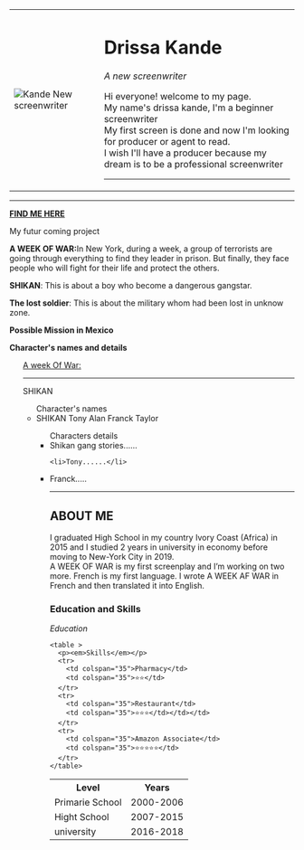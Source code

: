

<head>
  <meta charset="utf-8">
  <title>kandesfirstweb
  </title>
</head>

<body>
  <table cellspacing=30>
    <tr>
      <td>  <img src="https://static.vecteezy.com/system/resources/thumbnails/003/219/133/small/businessman-pushing-boulder-up-to-hill-and-hard-work-challenge-vector.jpg" alt="Kande New screenwriter">
</td>
      <td><h1>Drissa Kande</h1>
      <p><i>A new screenwriter</i></p>
      <p>Hi everyone! welcome to my page.<br /> My name's drissa kande, I'm a beginner screenwriter<br /> My first screen is done and now I'm looking for producer or agent to read.<br /> I wish I'll have a producer because my dream is to be a professional screenwriter</p>
      <hr sinze= '3' noshade></td>
    </tr>
  </table>
<hr>
  <p><strong><a href="file:///Users/drissakande/Desktop/kandeweb.com/first%20web/Mycontacts.html">FIND ME HERE</a></strong></p>
  <p>My futur coming project</p>
  <p><strong>A WEEK OF WAR:</strong>In New York, during a week, a group of terrorists are going through everything to find they leader in prison. But finally, they face people who will fight for their life and protect the others.</p>
  <p><strong>SHIKAN</strong>: This is about a boy who become a dangerous gangstar.</p>
  <p><strong>The lost soldier</strong>: This is about the military whom had been lost in unknow zone.</p>
  <p><strong>Possible Mission in Mexico</strong></p>
  <p><strong>Character's names and details</strong></p>
  <ul>
      <a href="secondpage.html">A week Of War:</a>
      <hr>
</ul>
  <ul>
    SHIKAN
    <ul>
      Character's names
      <li>SHIKAN
      Tony
    Alan
  Franck
Taylor</li>
<ul>
  Characters details
    <li>Shikan gang stories......</li>

    <li>Tony......</li>
  <li>Franck.....</li>
  <hr>
  <h2>ABOUT ME</h2>
<p>I graduated High School in my country Ivory Coast (Africa) in 2015 and I studied 2 years in university in economy before moving to New-York City in 2019. <br>A WEEK OF WAR is my first screenplay and I’m working on two more. French is my first language. I wrote A WEEK AF WAR in French and then translated it into English.</p>
<h3>Education and Skills</h3>
<p><em>Education</em></p>
<table >
  <tr>
    <th colspan="35">Level</th>
    <th colspan="35">Years</th>

  </tr>
  <tr>
    <td colspan="35">Primarie School</td>
    <td colspan="35">2000-2006</td>
    <tr>
      <td colspan="35">Hight School</td>
      <td colspan="35"> 2007-2015</td>
    </tr>
    <tr>
      <td colspan="35">university</td>
      <td colspan="35">2016-2018</td>

    <table >
      <p><em>Skills</em></p>
      <tr>
        <td colspan="35">Pharmacy</td>
        <td colspan="35">⭐️⭐️</td>
      </tr>
      <tr>
        <td colspan="35">Restaurant</td>
        <td colspan="35">⭐️⭐️⭐️</td></td></td>
      </tr>
      <tr>
        <td colspan="35">Amazon Associate</td>
        <td colspan="35">⭐️⭐️⭐️⭐️⭐️</td>
      </tr>
    </table>



</body>

</html>

